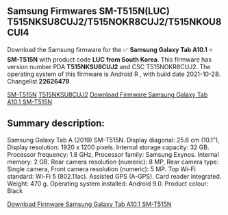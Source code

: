 <h2>Samsung Firmwares SM-T515N(LUC) T515NKSU8CUJ2/T515NOKR8CUJ2/T515NKOU8CUI4</h2>
Download the Samsung firmware for the ✅ <strong>Samsung Galaxy Tab A10.1 </strong> ⭐ <strong>SM-T515N</strong> with product code <strong>LUC</strong> <strong> from South Korea</strong>. This firmware has version number PDA <strong>T515NKSU8CUJ2</strong> and CSC T515NOKR8CUJ2. The operating system of this firmware is Android R , with build date 2021-10-28. Changelist <strong>22626479</strong>.


[SM-T515N](https://samfirm.shop/samsung/model/SM-T515N)
[T515NKSU8CUJ2](https://samfirm.shop/samsung/pda/T515NKSU8CUJ2)
[Download Firmware Samsung Galaxy Tab A10.1 SM-T515N](https://samfirm.shop/samsung/firmware/469116)
<h2>Summary description:</h2>
<p>Samsung Galaxy Tab A (2019) SM-T515N. Display diagonal: 25.6 cm (10.1"), Display resolution: 1920 x 1200 pixels. Internal storage capacity: 32 GB. Processor frequency: 1.8 GHz, Processor family: Samsung Exynos. Internal memory: 2 GB. Rear camera resolution (numeric): 8 MP, Rear camera type: Single camera, Front camera resolution (numeric): 5 MP. Top Wi-Fi standard: Wi-Fi 5 (802.11ac). Assisted GPS (A-GPS). Card reader integrated. Weight: 470 g. Operating system installed: Android 9.0. Product colour: Black</p>


[Download Firmware Samsung Galaxy Tab A10.1 SM-T515N](https://samfirm.shop/samsung/firmware/469116)
